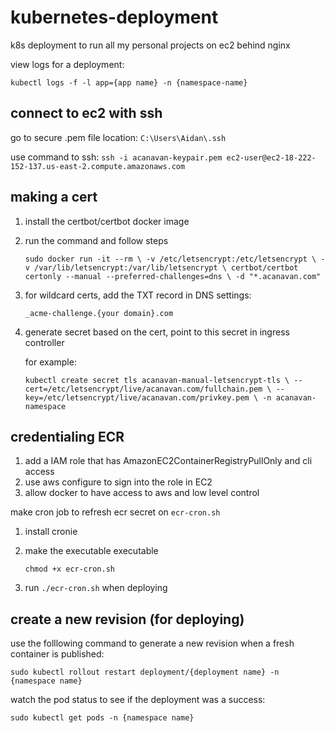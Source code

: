 # kubernetes-deployment

k8s deployment to run all my personal projects on ec2 behind nginx

view logs for a deployment:

`kubectl logs -f -l app={app name} -n {namespace-name}`

## connect to ec2 with ssh

go to secure .pem file location: `C:\Users\Aidan\.ssh`

use command to ssh:
`ssh -i acanavan-keypair.pem ec2-user@ec2-18-222-152-137.us-east-2.compute.amazonaws.com`

## making a cert

1. install the certbot/certbot docker image

2. run the command and follow steps

   `sudo docker run -it --rm \
-v /etc/letsencrypt:/etc/letsencrypt \
-v /var/lib/letsencrypt:/var/lib/letsencrypt \
certbot/certbot certonly --manual --preferred-challenges=dns \
-d "*.acanavan.com"`

3. for wildcard certs, add the TXT record in DNS settings:

   `_acme-challenge.{your domain}.com`

4. generate secret based on the cert, point to this secret in ingress controller

   for example:

   `kubectl create secret tls acanavan-manual-letsencrypt-tls \
--cert=/etc/letsencrypt/live/acanavan.com/fullchain.pem \
--key=/etc/letsencrypt/live/acanavan.com/privkey.pem \
-n acanavan-namespace`

## credentialing ECR

1. add a IAM role that has AmazonEC2ContainerRegistryPullOnly and cli access
2. use aws configure to sign into the role in EC2
3. allow docker to have access to aws and low level control

make cron job to refresh ecr secret on `ecr-cron.sh`

1. install cronie

2. make the executable executable

   `chmod +x ecr-cron.sh`

3. run `./ecr-cron.sh` when deploying

## create a new revision (for deploying)

use the folllowing command to generate a new revision when a fresh container is published:

`sudo kubectl rollout restart deployment/{deployment name} -n {namespace name}`

watch the pod status to see if the deployment was a success:

`sudo kubectl get pods -n {namespace name}`
